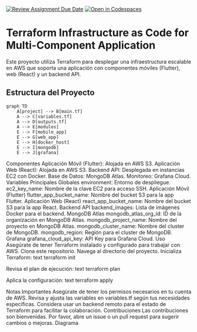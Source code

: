 [![Review Assignment Due Date](https://classroom.github.com/assets/deadline-readme-button-22041afd0340ce965d47ae6ef1cefeee28c7c493a6346c4f15d667ab976d596c.svg)](https://classroom.github.com/a/vK6WBQ1t)
[![Open in Codespaces](https://classroom.github.com/assets/launch-codespace-2972f46106e565e64193e422d61a12cf1da4916b45550586e14ef0a7c637dd04.svg)](https://classroom.github.com/open-in-codespaces?assignment_repo_id=15560937)

# Terraform Infrastructure as Code for Multi-Component Application

Este proyecto utiliza Terraform para desplegar una infraestructura escalable en AWS que soporta una aplicación con componentes móviles (Flutter), web (React) y un backend API.

## Estructura del Proyecto

```mermaid
graph TD
    A[project] --> B[main.tf]
    A --> C[variables.tf]
    A --> D[outputs.tf]
    A --> E[modules]
    E --> F[mobile_app]
    E --> G[web_app]
    E --> H[docker_host]
    E --> I[mongodb]
    E --> J[grafana]
```

Componentes
Aplicación Móvil (Flutter): Alojada en AWS S3.
Aplicación Web (React): Alojada en AWS S3.
Backend API: Desplegada en instancias EC2 con Docker.
Base de Datos: MongoDB Atlas.
Monitoreo: Grafana Cloud.
Variables Principales
Globales
environment: Entorno de despliegue.
ec2_key_name: Nombre de la clave EC2 para acceso SSH.
Aplicación Móvil (Flutter)
flutter_app_bucket_name: Nombre del bucket S3 para la app Flutter.
Aplicación Web (React)
react_app_bucket_name: Nombre del bucket S3 para la app React.
Backend API
backend_images: Lista de imágenes Docker para el backend.
MongoDB Atlas
mongodb_atlas_org_id: ID de la organización en MongoDB Atlas.
mongodb_project_name: Nombre del proyecto en MongoDB Atlas.
mongodb_cluster_name: Nombre del cluster de MongoDB.
mongodb_region: Región para el cluster de MongoDB.
Grafana
grafana_cloud_api_key: API Key para Grafana Cloud.
Uso
Asegúrate de tener Terraform instalado y configurado para trabajar con AWS.
Clona este repositorio.
Navega al directorio del proyecto.
Inicializa Terraform:
text
terraform init

Revisa el plan de ejecución:
text
terraform plan

Aplica la configuración:
text
terraform apply

Notas Importantes
Asegúrate de tener los permisos necesarios en tu cuenta de AWS.
Revisa y ajusta las variables en variables.tf según tus necesidades específicas.
Considera usar un backend remoto para el estado de Terraform para facilitar la colaboración.
Contribuciones
Las contribuciones son bienvenidas. Por favor, abre un issue o un pull request para sugerir cambios o mejoras.
Diagrama

